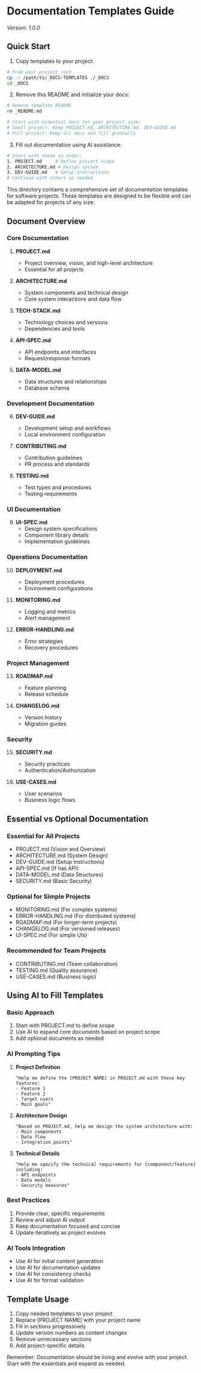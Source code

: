 # Documentation Templates Guide
*Version: 1.0.0*

## Quick Start

1. Copy templates to your project:
```bash
# From your project root
cp -r /path/to/_DOCS-TEMPLATES ./_DOCS
cd _DOCS
```

2. Remove this README and initialize your docs:
```bash
# Remove template README
rm _README.md

# Start with essential docs for your project size:
# Small project: Keep PROJECT.md, ARCHITECTURE.md, DEV-GUIDE.md
# Full project: Keep all docs and fill gradually
```

3. Fill out documentation using AI assistance:
```bash
# Start with these in order:
1. PROJECT.md     # Define project scope
2. ARCHITECTURE.md # Design system
3. DEV-GUIDE.md   # Setup instructions
# Continue with others as needed
```

This directory contains a comprehensive set of documentation templates for software projects. These templates are designed to be flexible and can be adapted for projects of any size.

## Document Overview

### Core Documentation
1. **PROJECT.md**
   - Project overview, vision, and high-level architecture
   - Essential for all projects

2. **ARCHITECTURE.md**
   - System components and technical design
   - Core system interactions and data flow

3. **TECH-STACK.md**
   - Technology choices and versions
   - Dependencies and tools

4. **API-SPEC.md**
   - API endpoints and interfaces
   - Request/response formats

5. **DATA-MODEL.md**
   - Data structures and relationships
   - Database schema

### Development Documentation
6. **DEV-GUIDE.md**
   - Development setup and workflows
   - Local environment configuration

7. **CONTRIBUTING.md**
   - Contribution guidelines
   - PR process and standards

8. **TESTING.md**
   - Test types and procedures
   - Testing requirements

### UI Documentation
9. **UI-SPEC.md**
   - Design system specifications
   - Component library details
   - Implementation guidelines

### Operations Documentation
10. **DEPLOYMENT.md**
    - Deployment procedures
    - Environment configurations

11. **MONITORING.md**
    - Logging and metrics
    - Alert management

12. **ERROR-HANDLING.md**
    - Error strategies
    - Recovery procedures

### Project Management
13. **ROADMAP.md**
    - Feature planning
    - Release schedule

14. **CHANGELOG.md**
    - Version history
    - Migration guides

### Security
15. **SECURITY.md**
    - Security practices
    - Authentication/Authorization

16. **USE-CASES.md**
    - User scenarios
    - Business logic flows

## Essential vs Optional Documentation

### Essential for All Projects
- PROJECT.md (Vision and Overview)
- ARCHITECTURE.md (System Design)
- DEV-GUIDE.md (Setup Instructions)
- API-SPEC.md (If has API)
- DATA-MODEL.md (Data Structures)
- SECURITY.md (Basic Security)

### Optional for Simple Projects
- MONITORING.md (For complex systems)
- ERROR-HANDLING.md (For distributed systems)
- ROADMAP.md (For longer-term projects)
- CHANGELOG.md (For versioned releases)
- UI-SPEC.md (For simple UIs)

### Recommended for Team Projects
- CONTRIBUTING.md (Team collaboration)
- TESTING.md (Quality assurance)
- USE-CASES.md (Business logic)

## Using AI to Fill Templates

### Basic Approach
1. Start with PROJECT.md to define scope
2. Use AI to expand core documents based on project scope
3. Add optional documents as needed

### AI Prompting Tips
1. **Project Definition**
   ```
   "Help me define the [PROJECT NAME] in PROJECT.md with these key features:
   - Feature 1
   - Feature 2
   - Target users
   - Main goals"
   ```

2. **Architecture Design**
   ```
   "Based on PROJECT.md, help me design the system architecture with:
   - Main components
   - Data flow
   - Integration points"
   ```

3. **Technical Details**
   ```
   "Help me specify the technical requirements for [component/feature] including:
   - API endpoints
   - Data models
   - Security measures"
   ```

### Best Practices
1. Provide clear, specific requirements
2. Review and adjust AI output
3. Keep documentation focused and concise
4. Update iteratively as project evolves

### AI Tools Integration
- Use AI for initial content generation
- Use AI for documentation updates
- Use AI for consistency checks
- Use AI for format validation

## Template Usage

1. Copy needed templates to your project
2. Replace [PROJECT NAME] with your project name
3. Fill in sections progressively
4. Update version numbers as content changes
5. Remove unnecessary sections
6. Add project-specific details

Remember: Documentation should be living and evolve with your project. Start with the essentials and expand as needed.
